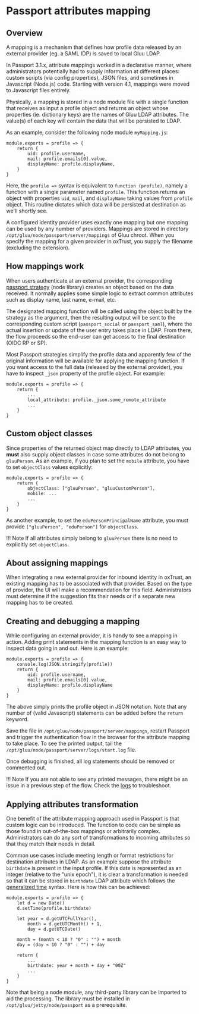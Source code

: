 # Passport attributes mapping

## Overview

A mapping is a mechanism that defines how profile data released by an external provider (eg. a SAML IDP) is saved to local Gluu LDAP.

In Passport 3.1.x, attribute mappings worked in a declarative manner, where administrators potentially had to supply information at different places: custom scripts (via config properties), JSON files, and sometimes in Javascript (Node.js) code. Starting with version 4.1, mappings were moved to Javascript files entirely.

Physically, a mapping is stored in a node module file with a single function that receives as input a profile object and returns an object whose properties (ie. dictionary keys) are the names of Gluu LDAP attributes. The value(s) of each key will contain the data that will be persisted to LDAP.

As an example, consider the following node module `myMapping.js`:

```
module.exports = profile => {
	return {
		uid: profile.username,
		mail: profile.emails[0].value,
		displayName: profile.displayName,
	}
}
```

Here, the `profile =>` syntax is equivalent to `function (profile)`, namely a function with a single parameter named `profile`. This function returns an object with properties `uid`, `mail`, and `displayName` taking values from `profile` object. This routine dictates which data will be persisted at destination as we'll shortly see.

A configured identity provider uses exactly one mapping but one mapping can be used by any number of providers. Mappings are stored in directory `/opt/gluu/node/passport/server/mappings` of Gluu chroot. When you specify the mapping for a given provider in oxTrust, you supply the filename (excluding the extension).

## How mappings work

When users authenticate at an external provider, the corresponding [passport strategy](../authn-guide/passport.md#strategies) (node library) creates an object based on the data received. It normally applies some simple logic to extract common attributes such as display name, last name, e-mail, etc. 

The designated mapping function will be called using the object built by the strategy as the argument, then the resulting output will be sent to the corresponding custom script (`passport_social` or `passport_saml`), where the actual insertion or update of the user entry takes place in LDAP. From there, the flow proceeds so the end-user can get access to the final destination (OIDC RP or SP).

Most Passport strategies simplify the profile data and apparently few of the original information will be available for applying the mapping function. If you want access to the full data (released by the external provider), you have to inspect `_json` property of the profile object. For example:

```
module.exports = profile => {
	return {
		...
		local_attribute: profile._json.some_remote_attribute
		...
	}
}
```

## Custom object classes

Since properties of the returned object map directly to LDAP attributes, you **must** also supply object classes in case some attributes do not belong to `gluuPerson`. As an example, if you plan to set the `mobile` attribute, you have to set `objectClass` values explicitly:

```
module.exports = profile => {
	return {
		objectClass: ["gluuPerson", "gluuCustomPerson"],
		mobile: ...
		...
	}
}
```

As another example, to set the `eduPersonPrincipalName` attribute, you must provide `["gluuPerson", "eduPerson"]` for `objectClass`.

!!! Note
    If all attributes simply belong to `gluuPerson` there is no need to explicitly set `objectClass`.

## About assigning mappings

When integrating a new external provider for inbound identity in oxTrust, an existing mapping has to be associated with that provider. Based on the type of provider, the UI will make a recommendation for this field. Administrators must determine if the suggestion fits their needs or if a separate new mapping has to be created. 

## Creating and debugging a mapping

While configuring an external provider, it is handy to see a mapping in action. Adding print statements in the mapping function is an easy way to inspect data going in and out. Here is an example:

```
module.exports = profile => {
	console.log(JSON.stringify(profile))
	return {
		uid: profile.username,
		mail: profile.emails[0].value,
		displayName: profile.displayName
	}
}
```

The above simply prints the profile object in JSON notation. Note that any number of (valid Javascript) statements can be added before the `return` keyword.

Save the file in `/opt/gluu/node/passport/server/mappings`, restart Passport and trigger the authentication flow in the browser for the attribute mapping to take place. To see the printed output, tail the `/opt/gluu/node/passport/server/logs/start.log` file.

Once debugging is finished, all log statements should be removed or commented out.

!!! Note
    If you are not able to see any printed messages, there might be an issue in a previous step of the flow. Check the [logs](../authn-guide/passport.md#logging) to troubleshoot.


## Applying attributes transformation

One benefit of the attribute mapping approach used in Passport is that custom logic can be introduced. The function to code can be simple as those found in out-of-the-box mappings or arbitrarily complex. Administrators can do any sort of transformations to incoming attributes so that they match their needs in detail.

Common use cases include meeting length or format restrictions for destination attributes in LDAP. As an example suppose the attribute `birthdate` is present in the input profile. If this date is represented as an integer (relative to the "unix epoch"), it is clear a transformation is needed so that it can be stored in `birthdate` LDAP attribute which follows the [generalized time](https://ldapwiki.com/wiki/GeneralizedTime) syntax. Here is how this can be achieved:

```
module.exports = profile => {
	let d = new Date()
	d.setTime(profile.birthdate)

	let	year = d.getUTCFullYear(),
		month = d.getUTCMonth() + 1,
		day = d.getUTCDate()

	month = (month < 10 ? "0" : "") + month
	day = (day < 10 ? "0" : "") + day
	
	return {
		...
		birthdate: year + month + day + "00Z"
		...
	}
}
```

Note that being a node module, any third-party library can be imported to aid the processing. The library must be installed in `/opt/gluu/jetty/node/passport` as a prerequisite.
